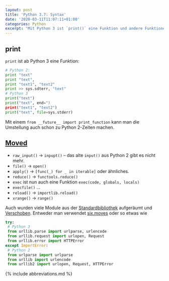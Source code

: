 ```yaml
---
layout: post
title: 'Python 3.7: Syntax'
date: '2020-03-11T11:07:11+01:00'
categories: Python
excerpt: "Mit Python 3 ist `print()` eine Funktion und andere Funktionen sind verschoben oder haben eine semantische Änderung erfahren."
---
```


## print

`print` ist ab Python 3 eine Funktion:
```python
# Python 2:
print "text"
print "text",
print "text1", "text2"
print >> sys.sdterr, "text"
# Python 3
print("text")
print("text", end=")
print("text1", "text2")
print("text", file=sys.stderr)
```

Mit einem `from __future__ import print_function` kann man die Umstellung auch schon zu Python 2-Zeiten machen.

## [Moved](https://portingguide.readthedocs.io/en/latest/builtins.html)

- `raw_input()` → `inpupt()` – das alte `input()` aus Python 2 gibt es nicht mehr.
- `file()` → `open()`
- `apply()` → `[func(_) for _ in iterable]` oder ähnliches.
- `reduce()` → `functools.reduce()`
- `exec` ist nun auch eine Funktion `exec(code, globals, locals)`
- `execfile()` …
- `reload()` → `importlib.reload()`
- `xrange()` → `range()`

Auch wurden viele Module aus der [Standardbibliothek](https://docs.python.org/3/library/index.html) aufgeräumt und [Verschoben](https://portingguide.readthedocs.io/en/latest/stdlib-reorg.html).
Entweder man verwendet [six.moves](https://six.readthedocs.io/#module-six.moves) oder so etwas wie
```python
try:
 # Python 3
 from urllib.parse import urlparse, urlencode
 from urllib.request import urlopen, Request
 from urllib.error import HTTPError
except ImportError:
 # Python 2
 from urlparse import urlparse
 from urllib import urlencode
 from urllib2 import urlopen, Request, HTTPError
```

{% include abbreviations.md %}
